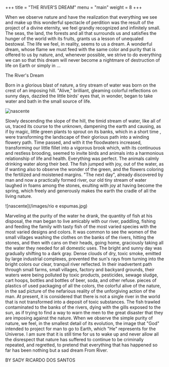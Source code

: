 +++
title = "THE RIVER'S DREAM"
menu = "main"
weight = 8
+++




When we observe nature and have the realization that everything we see and make up this wonderful spectacle of perdition was the result of the project of a divine eternity, we feel grandly recognized and infinitely small. The seas, the land, the forests and all that surrounds us and satisfies the hunger of the world with its fruits, grants us a lesson of unequaled bestowal. The life we feel, in reality, seems to us a dream. A wonderful dream, whose flame we must feed with the same color and purity that is offered to us by nature, and, whenever possible, we strive to do everything we can so that this dream will never become a nightmare of destruction of life on Earth or simply in ...



The River's Dream

Born in a glorious blast of nature, a tiny stream of water was born on the crest of an imposing hill. "Alive," brilliant, gleaming colorful reflections on sunny days, dazzled the little birds' eyes that, in wonder, began to take water and bath in the small source of life.

![nascente](/images/nascente.JPG)

Slowly descending the slope of the hill, the timid stream of water, like all of us, traced its course to the unknown, dampening the earth and causing, as if by magic, little green plants to sprout on its banks, which in a short time , were transforming the landscape of their glorious path into a winding flowery path.
Time passed, and with it the floodwaters increased, transforming our little fillet into a vigorous brook which, with its continuous and restless brooding, seemed to invite birds and animals into a harmonious relationship of life and health.
Everything was perfect. The animals calmly drinking water along their bed. The fish jumped with joy, out of the water, as if wanting also to observe the wonder of the green, and the flowers coloring the fertilized and moistened margins.
"The next day", already discovered by man and now a practically formed river, our old tiny stream of water laughed in foams among the stones, exulting with joy at having become the spring, which freely and generously makes the earth the cradle of all the living nature.

![nascente](/images/rio e espumas.jpg)

Marveling at the purity of the water he drank, the quantity of fish at his disposal, the man began to live amicably with our river, paddling, fishing and feeding the family with tasty fish of the most varied species with the most varied designs and colors.
It was common to see the women of the small villages washing the clothes on the banks of the rivers, hitting the stones, and then with cans on their heads, going home, graciously taking all the water they needed for all domestic uses.
The bright and sunny day was gradually shifting to a dark gray. Dense clouds of dry, toxic smoke, emitted by large industrial complexes, prevented the sun's rays from turning into the bright colors our clear, tranquil river reflected.
In their inadvertent path through small farms, small villages, factory and backyard grounds, their waters were being polluted by toxic products, pesticides, sewage sludge, cart hoops, bottles and bottles of beer, soda, and other refuse. pieces of plastics of used packaging of all the colors, the colorful alive of the nature, in the sad picture of the nefarious reality of the unforgiving action of the man.
At present, it is considered that there is not a single river in the world that is not transformed into a deposit of toxic substances. The fish trawled contaminated to the banks of the rivers, dying with the gills exposed to the sun, as if trying to find a way to warn the men to the great disaster that they are imposing against the nature.
When we observe the simple purity of nature, we feel, in the smallest detail of its evolution, the image that "God" intended to project for man to go to Earth, which "He" represents for the Universe.
I am sure that it is still time for us to wake up and never allow all the disrespect that nature has suffered to continue to be criminally repeated, and regretted, to pretend that everything that has happened so far has been nothing but a sad dream From River.

BY   SADY RICARDO DOS SANTOS
